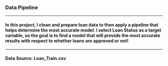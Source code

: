 ### Data Pipeline
---
#### In this project, I clean and prepare loan data to then apply a pipeline that helps determine the most accurate model. I select Loan Status as a target variable, so the goal is to find a model that will provide the most accurate results with respect to whether loans are approved or not!

---
#### Data Source: Loan_Train.csv 
